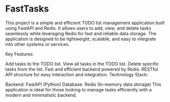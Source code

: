# FastTasks
This project is a simple and efficient TODO list management application built using FastAPI and Redis. It allows users to add, view, and delete tasks seamlessly while leveraging Redis for fast and reliable data storage. The application is designed to be lightweight, scalable, and easy to integrate into other systems or services.

Key Features:

Add tasks to the TODO list.
View all tasks in the TODO list.
Delete specific tasks from the list.
Fast and efficient backend powered by Redis.
RESTful API structure for easy interaction and integration.
Technology Stack:

Backend: FastAPI (Python)
Database: Redis (In-memory data storage)
This application is ideal for those looking to manage tasks efficiently with a modern and minimalistic backend.
